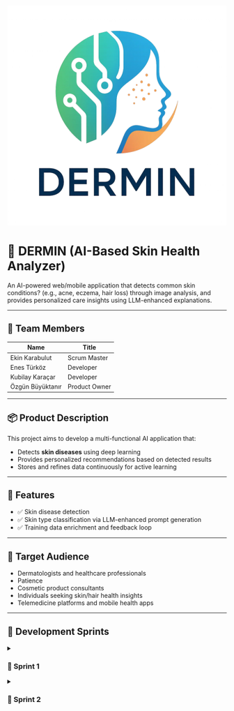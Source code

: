 ![DERMIN LOGO](Project_Management/logo/dermin_logo.png)

# 🧠 DERMIN (AI-Based Skin Health Analyzer)

An AI-powered web/mobile application that detects common skin conditions? (e.g., acne, eczema, hair loss) through image analysis, and provides personalized care insights using LLM-enhanced explanations.

---

## 👥 Team Members

| Name            | Title               |
|-----------------|---------------------|
| Ekin Karabulut   |Scrum Master    |
| Enes Türköz      | Developer  |
| Kubilay Karaçar  | Developer  |
| Özgün Büyüktanır |   Product Owner     |




---

## 📦 Product Description

This project aims to develop a multi-functional AI application that:
- Detects **skin diseases** using deep learning 
- Provides personalized recommendations based on detected results
- Stores and refines data continuously for active learning

---

## 🚀 Features

- ✅ Skin disease detection 
- ✅ Skin type classification via LLM-enhanced prompt generation
- ✅ Training data enrichment and feedback loop

---

## 🎯 Target Audience

- Dermatologists and healthcare professionals
- Patience
- Cosmetic product consultants
- Individuals seeking skin/hair health insights
- Telemedicine platforms and mobile health apps

---

## 🔁 Development Sprints

<details>
<summary><h3>🔁 Sprint 1</h3></summary>

### 🎯 Objectives
- Decide Project Idea
- Decide Model
- Decide Training Data
- Frontend Integration
- Backend Integration


### 🔀 Flowchart

![Flowchart](Project_Management/sprint_1/flowchart/Module_1_flowchart.png)
<details>
<summary>👥 Meeting Notes</summary>


## **Meeting 1 (23/06/2025)**
- Team introductions  
- Initial discussion on project ideas  

## **Meeting 2 (24/06/2025)**
- Finalized project topic: **Dermatology Image Recognition**  
- Discussed suitable datasets for training  
- Selected the computer vision model to be used  

## **Meeting 3 (25/06/2025)**
- Performed initial model testing  
- Chose a project management application  
- Prepared the burndown chart  

## **Meeting 4 (27/06/2025)**
- Finalized the project name  
- Compiled the `README.md` file  
- Initialized the Git repository  

## **Meeting 5 (30/06/2025)**
- Reviewed frontend and backend development progress  
- Discussed integration between backend and AI components  

## **Meeting 6 (04/07/2025)**
- Integrated chatbot functionality
- Retrospective   

## **Meeting 7 (05/07/2025)**
- Retrospective
- Sprint 2 planning


</details>


<details>
<summary>⭐ Burndown Chart</summary>

![Burndown Chart](Project_Management/sprint_1/Burndownchart/Sprint_1_burndownchart.png)

![Burndown Graph](Project_Management/sprint_1/Burndownchart/Sprint_1_graph.png)


</details>
<details>
<summary>📸 App Screenshots </summary>

![Web1](Project_Management/sprint_1/Website/website_1.png)
![Web2](Project_Management/sprint_1/Website/website_2.png)
![Web3](Project_Management/sprint_1/Website/website_3.png)
![Web4](Project_Management/sprint_1/Website/website_4.png)
![Web5](Project_Management/sprint_1/Website/website_5.png)
![Web6](Project_Management/sprint_1/Website/website_6.png)



</details>
<details><summary>📝 Sprint Notes</summary>

## 📝 Sprint Notes

- Scrum meetings were conducted using **WhatsApp** and **Microsoft Teams**.  
- **Jira** was selected as the primary project management tool.  
- The application interface language was set to **English**.  
- **YOLOv8** was chosen as the object detection model.  
- **Gemini** was selected as the Large Language Model (LLM) for integration.  
- **Daily Scrum** meetings were held regularly, and screenshots of backlogs and meetings were documented.

## 🧠 Point Allocation Logic

- **Sprint 1** was dedicated to research, frontend development, and a small portion of the backend.  
  It was estimated to require approximately **25–30%** of the total project effort.  
  The total effort allocated to Sprint 1 was set at **250 points**.

- **Sprint 2** focused on the development of:
  - **Module 1**: Image Classification
  - **Module 2**: User Segmentation with LLM-powered Chatbot  
  This sprint was estimated to cover roughly **40%** of the total effort, with **350 points** allocated.

- **Sprint 3** will be dedicated to completing delayed tasks and polishing the product.  
  It was planned to represent the remaining **30%** of the total effort, with **300 points** assigned.



### 📊 Total Effort

The project was estimated to require **900 points** of total effort, distributed across three sprints as follows:

- **Sprint 1**: 250 points (~27.78%)  
- **Sprint 2**: 350 points (~38.89%)  
- **Sprint 3**: 300 points (~33.33%)


## Daily Scrum:[Backlogs and Meeting Images](Project_Management/sprint_1/backlogs)


## Product Backlog URL: [Jira](https://querriqe.atlassian.net/jira/software/projects/BACKLOG/boards/36)




## ✒️ Sprint Review

- Choosing the project name was particularly challenging.  
- Due to hardware limitations, AI model training was postponed to **Sprint 2**.  
- Because of the frequency of meetings, **Jira** was also used to generate a **burndown chart**.



## 👥 Sprint Review Participants

- Ekin Karabulut  
- Enes Türköz  
- Kubilay Karaçar  
- Özgün Büyüktanır



## 🔁 Sprint Retrospective

- It was decided to design the **application logo** in Sprint 2.  
- Training of the AI model was prioritized for the next sprint.  
- Backend and AI module integration was planned.  
- A **KVKK (Personal Data Protection Law)** notice will be added to the homepage.  
- A prototype for the AI and LLM pipeline will be created.  
- A **color palette** for the application's theme will be selected.

---

</details>
</details>

<details>
<summary><h3>🔁 Sprint 2</h3></summary>

### 🎯 Objectives
- Train Demo Model
- Optimize Model
- Train First Model
- Database Integration
- Backend Update
- Module-2 (*Survey Based Segmentation*) Research
- Module-3 (*Chatbot*) Integration
- Decide Logo

<details>
<summary>👥 Meeting Notes</summary>

## **Meeting 1 (06/07/2025)**
- Sprint 2 task distribution   

## **Meeting 2 (12/07/2025)**
- YOLO demo progression discussion
- Database structure discussion

## **Meeting 3 (13/07/2025)**
- Logo design and color palette discussion
- Module-2 main idea determination

## **Meeting 4 (16/07/2025)**
- Backend and database structure review
- YOLOv8n model presentation
- LOGO determination 

## **Meeting 5 (17/07/2025)**
- Backend and database review
- YOLOv8s model review
  
## **Meeting 6 (18/07/2025)**
- Sprint_2 review
- Retrospective  

## **Meeting 7 (19/07/2025)**
- To be hold

</details>

<details>
<summary>⭐ Burndown Chart</summary>

![Burndown Chart](Project_Management/sprint_2/Burndownchart/Sprint_2_burndownchart.png)

![Burndown Graph](Project_Management/sprint_2/Burndownchart/Sprint_2_graph.png)

</details>
<details>
<summary>📈 MLFlow Graphs </summary>

![MLFlow1](Project_Management/sprint_2/MLFlow/mlflow_yolov8s_50eph_1.png)
![MLFlow2](Project_Management/sprint_2/MLFlow/mlflow_yolov8s_50eph_2.png)
![MLFlow2](Project_Management/sprint_2/MLFlow/mlflow_yolov8s_50eph_3.png)

</details>
<details><summary>📝 Sprint Notes</summary>

## 📝 Sprint Notes

- **YOLOv8n** was selected for demonstration purposes.
- **YOLOv8s** was trained and finalized as the main model.
- **Module-2** was designed as a survey-based user segmentation module and will be integrated with **Module-1** and **Module-3** to provide personalized data flow.
- The database was migrated from **Firebase** to **MongoDB** due to Firebase's pay-as-you-go pricing policy.
- The project logo and color palette have been *temporarily* finalized and are subject to *future revisions*.
- **Daily Scrum** meetings were conducted regularly, with screenshots of backlogs and meetings properly documented.


## 🧠 Point Allocation Logic

- **Sprint 1** was dedicated to research, frontend development, and a small portion of the backend.  
  It was estimated to require approximately **25–30%** of the total project effort.  
  The total effort allocated to Sprint 1 was set at **250 points**.

- **Sprint 2** focused on the development of:
  - **Module 1**: Image Classification
  - **Module 2**: User Segmentation
  - **Module 3**: LLM-powered Chatbot 
  This sprint was estimated to cover roughly **40%** of the total effort, with **350 points** allocated.

- **Sprint 3** will be dedicated to completing delayed tasks and polishing the product.  
  It was planned to represent the remaining **30%** of the total effort, with **300 points** assigned.



### 📊 Total Effort

The project was estimated to require **900 points** of total effort, distributed across three sprints as follows:

- **Sprint 1**: 250 points (~27.78%)  
- **Sprint 2**: 350 points (~38.89%)  
- **Sprint 3**: 300 points (~33.33%)


## Daily Scrum:[Backlogs and Meeting Images](Project_Management/sprint_2/backlogs)


## Product Backlog URL: [Jira](https://querriqe.atlassian.net/jira/software/projects/BACKLOG/boards/36)




## ✒️ Sprint Review

- It was concluded that the **YOLOv8n** model was weak for production use, and the team decided to switch to **YOLOv8s**. Transition to a higher-capacity model may be considered in the upcoming sprint.
- The dataset used for training the **YOLOv8s** model was found to be highly noisy. Therefore, data cleaning or the selection of a new, cleaner dataset is being considered.
- Due to local hardware limitations, training took a significantly long time. Cloud-based training solutions are currently being evaluated.
- The database structure has not been fully finalized. In **Sprint 3**, a final decision will be made, and the required backend integrations will be implemented.
- The targeted number of survey participants for **Module-2** has not yet been reached.
- The project logo will be selected through a voting process.



## 👥 Sprint Review Participants

- Ekin Karabulut  
- Enes Türköz  
- Kubilay Karaçar  
- Özgün Büyüktanır



## 🔁 Sprint Retrospective

- A **KVKK (Personal Data Protection Law)** notice will be added to the homepage.  
- If the required number of users is reached for **Module-2**, data analysis and segmentation will be performed, and the results will be integrated with other modules.
- **Module-3** chatbot integration will be finalized.
- It was agreed that the **database structure** and **backend connections** should be completed as soon as possible.
- The **frontend** will be updated based on the selected logo and color palette.
- Final polishing will be applied to the **YOLO model**, **backend**, and **frontend** components.

---

</details>
</details>

